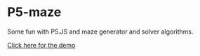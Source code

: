# P5-maze

Some fun with P5.JS and maze generator and solver algorithms.

[Click here for the demo](http://www.statox.fr/p5-maze/)
